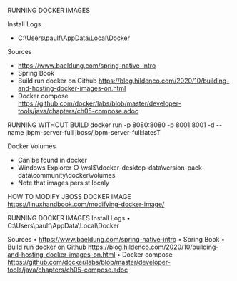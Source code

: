 RUNNING DOCKER IMAGES

Install Logs
* C:\Users\paulf\AppData\Local\Docker

Sources
* <https://www.baeldung.com/spring-native-intro>
* Spring Book
* Build run docker on Github  <https://blog.hildenco.com/2020/10/building-and-hosting-docker-images-on.html>
* Docker compose <https://github.com/docker/labs/blob/master/developer-tools/java/chapters/ch05-compose.adoc>

RUNNING WITHOUT BUILD
docker run -p 8080:8080 -p 8001:8001 -d --name jbpm-server-full jboss/jbpm-server-full:latesT


 
Docker Volumes
* Can be found in docker
* Windows Explorer
  ○ \\wsl$\docker-desktop-data\version-pack-data\community\docker\volumes
* Note that images persist localy

HOW TO MODIFY JBOSS DOCKER IMAGE
<https://linuxhandbook.com/modifying-docker-image/>




RUNNING DOCKER IMAGES
Install Logs
    • C:\Users\paulf\AppData\Local\Docker 

Sources
    • https://www.baeldung.com/spring-native-intro
    • Spring Book
    • Build run docker on Github  https://blog.hildenco.com/2020/10/building-and-hosting-docker-images-on.html
    • Docker compose https://github.com/docker/labs/blob/master/developer-tools/java/chapters/ch05-compose.adoc


